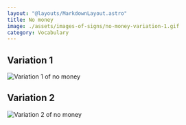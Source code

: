 ```yaml
---
layout: "@layouts/MarkdownLayout.astro"
title: No money
image: ./assets/images-of-signs/no-money-variation-1.gif
category: Vocabulary
---
```


## Variation 1

![Variation 1 of no money](@signs/no-money-variation-1.gif)

## Variation 2

![Variation 2 of no money](@signs/no-money-variation-2.gif)
